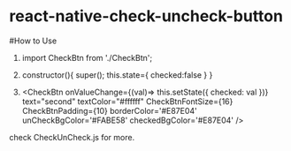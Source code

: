 # react-native-check-uncheck-button

#How to Use

1) import CheckBtn from './CheckBtn';
2) constructor(){
        super();
        this.state={
            checked:false
        }
    }

3) <CheckBtn
        onValueChange={(val)=> this.setState({ checked: val })}
        text="second"
        textColor="#ffffff"
        CheckBtnFontSize={16}
        CheckBtnPadding={10}
        borderColor='#E87E04'
        unCheckBgColor='#FABE58'
        checkedBgColor='#E87E04'
    />

check CheckUnCheck.js for more.
